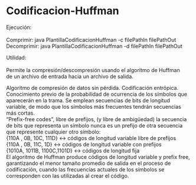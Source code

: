 # Codificacion-Huffman
 Ejecución: <br /> <br />
            Comprimir:    java PlantillaCodificacionHuffman -c filePathIn filePathOut  <br />
            Decomprimir:  java PlantillaCodificacionHuffman -d filePathIn filePathOut  <br />
  
 Utilidad:  <br /> <br /> Permite la compresión/descompresión usando el algoritmo de Huffman <br />
 de un archivo de entrada hacia un archivo de salida. 

Algoritmo de compresión de datos sin pérdida.
Codificación entrópica. Conocimiento previo de la probabilidad
de ocurrencia de los símbolos que aparecerán en la trama. Se 
emplean secuencias de bits de longitud variable, de modo que 
los símbolos más frecuentes tendrán secuencias más cortas.<br />
“Prefix-free codes”, libre de prefijos, (y libre de ambigüedad) la 
secuencia de bits que representa un símbolo nunca es un prefijo 
de otra secuencia que represente cualquier otro símbolo: <br />
{110A , 0B, 10C, 111D} <-> códigos de longitud variable libre de prefijos <br />
{110A , 0B, 11C, 1D} <-> códigos de longitud variable con prefijos <br />
{1010A, 1011B, 1100C,1101D} <-> códigos de longitud fija <br />
El algoritmo de Huffman produce códigos de longitud variable y 
prefix free, garantizando el menor tamaño promedio de salida 
en el proceso de codificación, cuando las frecuencias actuales de 
los símbolos se corresponden con las utilizadas al crear el código. 
